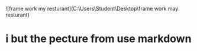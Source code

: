 
![frame work my resturant](C:\Users\Student\Desktop\frame work may resturant)
# i but the pecture from use markdown

